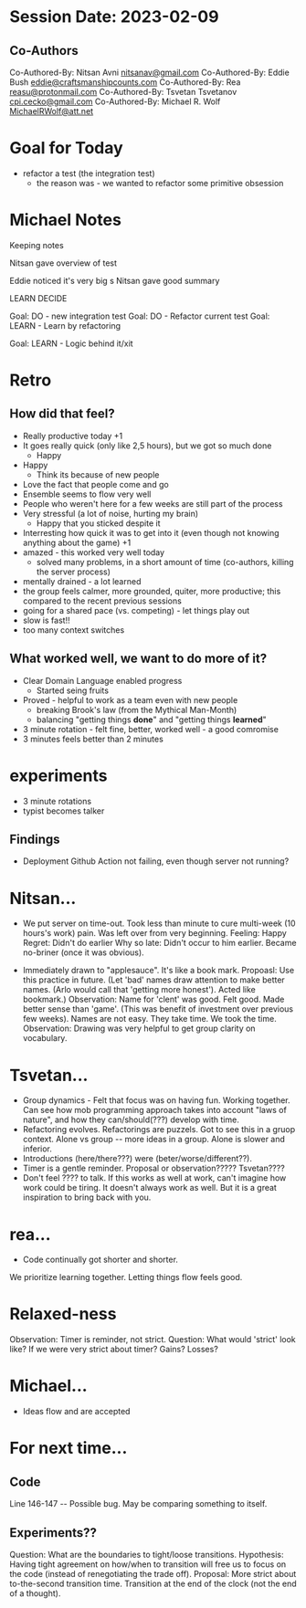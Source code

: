 # Session Date: 2023-02-09
## Co-Authors
Co-Authored-By: Nitsan Avni <nitsanav@gmail.com>
Co-Authored-By: Eddie Bush <eddie@craftsmanshipcounts.com>
Co-Authored-By: Rea <reasu@protonmail.com>
Co-Authored-By: Tsvetan Tsvetanov <cpi.cecko@gmail.com>
Co-Authored-By: Michael R. Wolf <MichaelRWolf@att.net>

# Goal for Today
- refactor a test (the integration test)
    - the reason was - we wanted to refactor some primitive obsession

# Michael Notes
Keeping notes

Nitsan gave overview of test

Eddie noticed it's very big
s
Nitsan gave good summary

LEARN
DECIDE


Goal: DO - new integration test
Goal: DO - Refactor current test
Goal: LEARN - Learn by refactoring 


Goal: LEARN - Logic behind it/xit

# Retro

## How did that feel?
- Really productive today +1
- It goes really quick (only like 2,5 hours), but we got so much done
    - Happy
- Happy
    - Think its because of new people
- Love the fact that people come and go
- Ensemble seems to flow very well
- People who weren't here for a few weeks are still part of the process
- Very stressful (a lot of noise, hurting my brain)
    - Happy that you sticked despite it
- Interresting how quick it was to get into it (even though not knowing anything about the game) +1
- amazed - this worked very well today
    - solved many problems, in a short amount of time (co-authors, killing the server process)
- mentally drained - a lot learned
- the group feels calmer, more grounded, quiter, more productive; this compared to the recent previous sessions
- going for a shared pace (vs. competing) - let things play out
- slow is fast!!
- too many context switches

## What worked well, we want to do more of it?
- Clear Domain Language enabled progress
    - Started seing fruits
- Proved - helpful to work as a team even with new people
    - breaking Brook's law (from the Mythical Man-Month)
    - balancing "getting things **done**" and "getting things **learned**"
- 3 minute rotation - felt fine, better, worked well - a good comromise
- 3 minutes feels better than 2 minutes

# experiments
- 3 minute rotations
- typist becomes talker

## Findings
- Deployment Github Action not failing, even though server not running?




# Nitsan...
* We put server on time-out.  Took less than minute to cure multi-week (10 hours's work) pain.  Was left over from very beginning.
    Feeling: Happy
    Regret: Didn't do earlier
    Why so late:  Didn't occur to him earlier.  Became no-briner (once it was obvious).

* Immediately drawn to "applesauce".  It's like a book mark.
    Propoasl: Use this practice in future.  (Let 'bad' names draw attention to make better names.  (Arlo would call that 'getting more honest').  Acted like bookmark.)
    Observation: Name for 'clent' was good.  Felt good.  Made better sense than 'game'.  (This was benefit of investment over previous few weeks).  Names are not easy.  They take time.  We took the time.
    Observation: Drawing was very helpful to get group clarity on vocabulary.

# Tsvetan...
* Group dynamics - Felt that focus was on having fun.  Working together.  Can see how mob programming approach takes into account "laws of nature", and how they can/should(???) develop with time.
* Refactoring evolves.  Refactorings are puzzels.  Got to see this in a gruop context.  Alone vs group -- more ideas in a group.  Alone is slower and inferior.
* Introductions (here/there???) were (beter/worse/different??).
* Timer is a gentle reminder.  Proposal or observation?????  Tsvetan????
* Don't feel ???? to talk.  If this works as well at work, can't imagine how work could be tiring.  It doesn't always work as well.   But it is a great inspiration to bring back with you.

# rea...
* Code continually got shorter and shorter.

We prioritize learning together.  Letting things flow feels good.

# Relaxed-ness
Observation: Timer is reminder, not strict.
Question:  What would 'strict' look like?  If we were very strict about timer?  Gains?  Losses?

# Michael...
* Ideas flow and are accepted

# For next time...
## Code
Line 146-147 -- Possible bug.  May be comparing something to itself.

## Experiments??
Question:  What are the boundaries to tight/loose transitions.
Hypothesis:  Having tight agreement on how/when to transition will free us to focus on the code (instead of renegotiating the trade off).
Proposal:  More strict about to-the-second transition time.  Transition at the end of the clock (not the end of a thought).  













